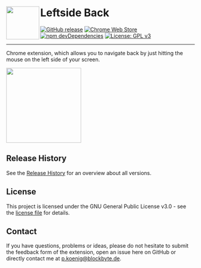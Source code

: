 # <img src="https://raw.githubusercontent.com/Kiuryy/Leftside_Back/master/src/img/icon/256x256.png" width="88" align="left" /> Leftside Back

[![GitHub release](https://img.shields.io/github/release/kiuryy/leftside_back.svg)](https://github.com/Kiuryy/Leftside_Back/releases)
[![Chrome Web Store](https://img.shields.io/chrome-web-store/d/gdcddfacdedphcamippdkojfngoakglg.svg)](https://chrome.google.com/webstore/detail/leftside-back/gdcddfacdedphcamippdkojfngoakglg)
[![npm devDependencies](https://david-dm.org/kiuryy/leftside_back/dev-status.svg)](https://david-dm.org/kiuryy/leftside_back?type=dev)
[![License: GPL v3](https://img.shields.io/badge/License-GPL%20v3-lightgray.svg)](https://www.gnu.org/licenses/gpl-3.0)

---

Chrome extension, which allows you to navigate back by just hitting the mouse on the left side of your screen.

<a href="https://chrome.google.com/webstore/detail/leftside-back/gdcddfacdedphcamippdkojfngoakglg" target="_blank">
<img src="https://extensions.blockbyte.de/img/chromeWebStore_border.png" width="200" />
</a>

## Release History
See the [Release History](https://github.com/Kiuryy/Leftside_Back/releases) for an overview about all versions.

## License

This project is licensed under the GNU General Public License v3.0 - see the [license file](license.txt) for details.

## Contact

If you have questions, problems or ideas, please do not hesitate to submit the feedback form of the extension, open an issue here on GitHub or directly contact me at <a href="mailto:p.koenig@blockbyte.de">p.koenig@blockbyte.de</a>.
